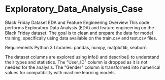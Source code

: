 # Exploratory_Data_Analysis_Case

Black Friday Dataset EDA and Feature Engineering
Overview
This code performs Exploratory Data Analysis (EDA) and feature engineering on the Black Friday dataset. The goal is to clean and prepare the data for model training, specifically using data available on the train.csv and test.csv files.

Requirements
Python 3
Libraries: pandas, numpy, matplotlib, seaborn

The dataset columns are explored using info() and describe() to understand their types and statistics.
The "User_ID" column is dropped as it is not needed for the analysis.
The "Gender" column is transformed into numerical values for compatibility with machine learning models.